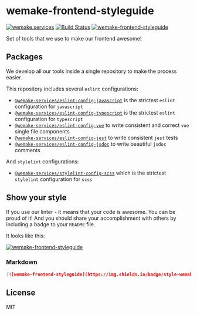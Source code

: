 # wemake-frontend-styleguide

[![wemake.services](https://img.shields.io/badge/style-wemake.services-green.svg?label=&logo=data%3Aimage%2Fpng%3Bbase64%2CiVBORw0KGgoAAAANSUhEUgAAABAAAAAQCAMAAAAoLQ9TAAAABGdBTUEAALGPC%2FxhBQAAAAFzUkdCAK7OHOkAAAAbUExURQAAAAAAAAAAAAAAAAAAAAAAAAAAAAAAAP%2F%2F%2F5TvxDIAAAAIdFJOUwAjRA8xXANAL%2Bv0SAAAADNJREFUGNNjYCAIOJjRBdBFWMkVQeGzcHAwksJnAPPZGOGAASzPzAEHEGVsLExQwE7YswCb7AFZSF3bbAAAAABJRU5ErkJggg%3D%3D)](http://wemake.services) 
[![Build Status](https://travis-ci.com/wemake-services/wemake-frontend-styleguide.svg?branch=master)](https://travis-ci.com/wemake-services/wemake-frontend-styleguide)
[![wemake-frontend-styleguide](https://img.shields.io/badge/style-wemake-000000.svg)](https://github.com/wemake-services/wemake-frontend-styleguide)

Set of tools that we use to make our frontend awesome!

## Packages

We develop all our tools inside a single repository to make the process easier.

This repository includes several `eslint` configurations:

- [`@wemake-services/eslint-config-javascript`](https://github.com/wemake-services/wemake-frontend-styleguide/tree/master/packages/eslint-config-javascript) is the strictest `eslint` configuration for `javascript`
- [`@wemake-services/eslint-config-typescript`](https://github.com/wemake-services/wemake-frontend-styleguide/tree/master/packages/eslint-config-typescript) is the strictest `eslint` configuration for `typescript`
- [`@wemake-services/eslint-config-vue`](https://github.com/wemake-services/wemake-frontend-styleguide/tree/master/packages/eslint-config-vue) to write consistent and correct `vue` single file components
- [`@wemake-services/eslint-config-jest`](https://github.com/wemake-services/wemake-frontend-styleguide/tree/master/packages/eslint-config-jest) to write consistent `jest` tests
- [`@wemake-services/eslint-config-jsdoc`](https://github.com/wemake-services/wemake-frontend-styleguide/tree/master/packages/eslint-config-jsdoc) to write beautiful `jsdoc` comments

And `stylelint` configurations:

- [`@wemake-services/stylelint-config-scss`](https://github.com/wemake-services/wemake-frontend-styleguide/tree/master/packages/stylelint-config-scss) which is the strictest `stylelint` configuration for `scss`

## Show your style

If you use our linter - it means that your code is awesome. 
You can be proud of it! 
And you should share your accomplishment 
with others by including a badge to your `README` file.

It looks like this:

[![wemake-frontend-styleguide](https://img.shields.io/badge/style-wemake-000000.svg)](https://github.com/wemake-services/wemake-frontend-styleguide)

### Markdown

```markdown
[![wemake-frontend-styleguide](https://img.shields.io/badge/style-wemake-000000.svg)](https://github.com/wemake-services/wemake-frontend-styleguide)
```

## License

MIT
